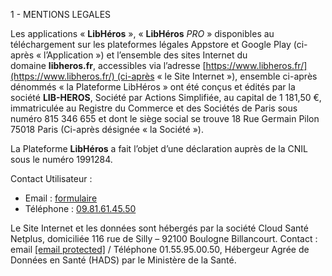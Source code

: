 1 - MENTIONS LEGALES

Les applications « **LibHéros** », « **LibHéros** _PRO_ » disponibles au téléchargement sur les plateformes légales Appstore et Google Play (ci-après « l’Application ») et l’ensemble des sites Internet du domaine **libheros.fr**, accessibles via l’adresse [https://www.libheros.fr/](https://www.libheros.fr/) (ci-après « le Site Internet »), ensemble ci-après dénommés « la Plateforme LibHéros » ont été conçus et édités par la société **LIB-HEROS**, Société par Actions Simplifiée, au capital de 1 181,50 €, immatriculée au Registre du Commerce et des Sociétés de Paris sous numéro 815 346 655 et dont le siège social se trouve 18 Rue Germain Pilon 75018 Paris (Ci-après désignée « la Société »).

La Plateforme **LibHéros** a fait l’objet d’une déclaration auprès de la CNIL sous le numéro 1991284.

Contact Utilisateur :

* Email : [formulaire](https://www.libheros.fr/professionnels/contact)
* Téléphone : [09.81.61.45.50](tel:0981614550)

Le Site Internet et les données sont hébergés par la société Cloud Santé Netplus, domiciliée 116 rue de Silly – 92100 Boulogne Billancourt. Contact : email [\[email protected\]](https://www.libheros.fr/cdn-cgi/l/email-protection) / Téléphone 01.55.95.00.50, Hébergeur Agrée de Données en Santé (HADS) par le Ministère de la Santé.